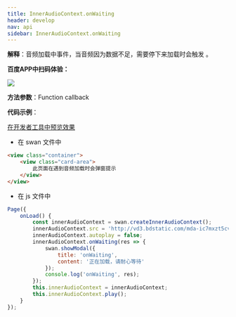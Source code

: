 ```yaml
---
title: InnerAudioContext.onWaiting
header: develop
nav: api
sidebar: InnerAudioContext.onWaiting
---
```





**解释**：音频加载中事件，当音频因为数据不足，需要停下来加载时会触发 。

**百度APP中扫码体验：**

<img src="https://b.bdstatic.com/miniapp/assets/images/doc_demo/fragment_InnerAudioContextOnWaiting.png"  class="demo-qrcode-image" />

**方法参数**：Function callback

**代码示例**：

<a href="swanide://fragment/c2a264b1a148b099e50454b3e67fd2a81574546342796" title="在开发者工具中预览效果" target="_self">在开发者工具中预览效果</a>

* 在 swan 文件中

```html
<view class="container">
    <view class="card-area">
        此页面在遇到音频加载时会弹窗提示
    </view>
</view>
```

* 在 js 文件中

```javascript
Page({
    onLoad() {
        const innerAudioContext = swan.createInnerAudioContext();
        innerAudioContext.src = 'http://vd3.bdstatic.com/mda-ic7mxzt5cvz6f4y5/mda-ic7mxzt5cvz6f4y5.mp3';
        innerAudioContext.autoplay = false;
        innerAudioContext.onWaiting(res => {
            swan.showModal({
                title: 'onWaiting',
                content: '正在加载，请耐心等待'
            });
            console.log('onWaiting', res);
        });
        this.innerAudioContext = innerAudioContext;
        this.innerAudioContext.play();
    }
});
```